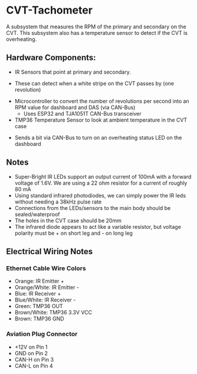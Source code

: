  # CVT-Tachometer

A subsystem that measures the RPM of the primary and secondary on the CVT. This subsystem also has a temperature sensor to detect if the CVT is overheating.

## Hardware Components:

* IR Sensors that point at primary and secondary.
- These can detect when a white stripe on the CVT passes by (one revolution)
* Microcontroller to convert the number of revolutions per second into an RPM value for dashboard and DAS (via CAN-Bus)
  - Uses ESP32 and TJA1051T CAN-Bus transceiver
* TMP36 Temperature Sensor to look at ambient temperature in the CVT case
- Sends a bit via CAN-Bus to turn on an overheating status LED on the dashboard

 ## Notes

 * Super-Bright IR LEDs support an output current of 100mA with a forward voltage of 1.6V. We are using a 22 ohm resistor for a current of roughly 80 mA
 * Using standard infrared photodiodes, we can simply power the IR leds without needing a 38kHz pulse rate
 * Connections from the LEDs/sensors to the main body should be sealed/waterproof
 * The holes in the CVT case should be 20mm
 * The infrared diode appears to act like a variable resistor, but voltage polarity must be + on short leg and - on long leg


## Electrical Wiring Notes

### Ethernet Cable Wire Colors
* Orange: IR Emitter +
* Orange/White: IR Emitter -
* Blue: IR Receiver +
* Blue/White: IR Receiver -
* Green: TMP36 OUT
* Brown/White: TMP36 3.3V VCC
* Brown: TMP36 GND

### Aviation Plug Connector
* +12V on Pin 1
* GND on Pin 2
* CAN-H on Pin 3
* CAN-L on Pin 4
